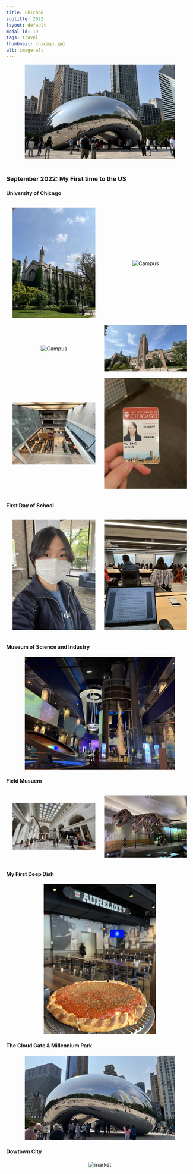 ```yaml
---
title: Chicago
subtitle: 2022
layout: default
modal-id: 19
tags: travel
thumbnail: chicago.jpg
alt: image-alt
---
```

<html>
<head>
    <meta name="viewport" content="width=device-width, initial-scale=1.0">
    <style>
        table {
            border-collapse: separate;
            border-spacing: 10px;
        }
        table img {
            max-width: 100%;
            height: auto;
        }
    </style>
</head>
<body>
    <div style="text-align: center;">
        <img src="img/blog/chicago.jpg" alt="market" style="max-width: 80%; height: auto;">
    </div>
    <br>
    <h3>September 2022: My First time to the US</h3>
    <h4>University of Chicago</h4>
    <table style="text-align: center;">
        <tr>
            <td><img src="img/blog/chicago/campus2.jpg" alt="Campus" style="max-width: 100%; height: auto;"></td>
            <td><img src="img/blog/chicago/campus3.jpg" alt="Campus" style="max-width: 100%; height: auto;"></td>
        </tr>
        <tr>
            <td><img src="img/blog/chicago/campus4.jpg" alt="Campus" style="max-width: 100%; height: auto;"></td>
            <td><img src="img/blog/chicago/econ.jpg" alt="Campus" style="max-width: 100%; height: auto;"></td>
        </tr>
        <tr>
            <td><img src="img/blog/chicago/keller.jpg" alt="Keller Center" style="max-width: 100%; height: auto;"></td>
            <td><img src="img/blog/chicago/card.jpg" alt="Student ID" style="max-width: 100%; height: auto;"></td>
        </tr>
    </table>
    <h4>First Day of School</h4>
    <table style="text-align: center;">
        <tr>
            <td><img src="img/blog/chicago/school0.jpg" alt="Campus" style="max-width: 100%; height: auto;"></td>
            <td><img src="img/blog/chicago/school.jpg" alt="Campus" style="max-width: 100%; height: auto;"></td>
        </tr>
    </table>
    <h4>Museum of Science and Industry</h4>
    <div style="text-align: center;">
        <img src="img/blog/chicago/science.jpg" alt="market" style="max-width: 80%; height: auto;">
    </div>
    <h4>Field Musuem</h4>
     <table style="text-align: center;">
        <tr>
            <td><img src="img/blog/chicago/field.jpg" alt="Field Musuem" style="max-width: 100%; height: auto;"></td>
            <td><img src="img/blog/chicago/field2.jpg" alt="Field Musuem" style="max-width: 100%; height: auto;"></td>
        </tr>
    </table>
    <h4>My First Deep Dish</h4>
    <div style="text-align: center;">
        <img src="img/blog/chicago/deep.jpg" alt="market" style="max-width: 60%; height: auto;">
    </div>
    <h4>The Cloud Gate & Millennium Park</h4>
    <div style="text-align: center;">
        <img src="img/blog/chicago/bean.jpg" alt="market" style="max-width: 80%; height: auto;">
    </div>
    <h4>Dowtown City</h4>
    <div style="text-align: center;">
        <img src="img/blog/chicago/city.jpg" alt="market" style="max-width: 60%; height: auto;">
    </div>
    <br>

</body>
</html>

